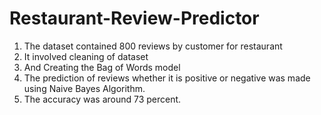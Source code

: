 ﻿# Restaurant-Review-Predictor
1) The dataset contained 800 reviews by customer for restaurant
2) It involved cleaning of dataset
3) And Creating the Bag of Words model
2) The prediction of reviews whether it is positive or negative was made using Naive Bayes Algorithm.
4) The accuracy was around 73 percent.
